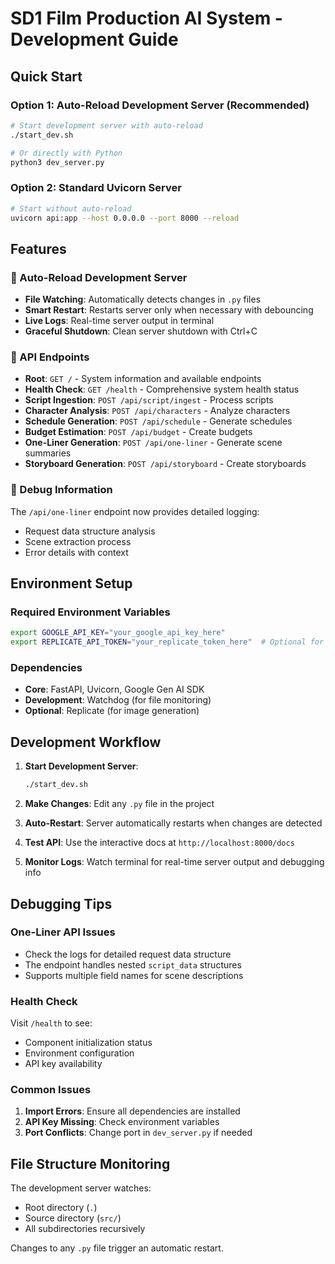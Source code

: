 # SD1 Film Production AI System - Development Guide

## Quick Start

### Option 1: Auto-Reload Development Server (Recommended)
```bash
# Start development server with auto-reload
./start_dev.sh

# Or directly with Python
python3 dev_server.py
```

### Option 2: Standard Uvicorn Server
```bash
# Start without auto-reload
uvicorn api:app --host 0.0.0.0 --port 8000 --reload
```

## Features

### 🔄 Auto-Reload Development Server
- **File Watching**: Automatically detects changes in `.py` files
- **Smart Restart**: Restarts server only when necessary with debouncing
- **Live Logs**: Real-time server output in terminal
- **Graceful Shutdown**: Clean server shutdown with Ctrl+C

### 📡 API Endpoints
- **Root**: `GET /` - System information and available endpoints
- **Health Check**: `GET /health` - Comprehensive system health status
- **Script Ingestion**: `POST /api/script/ingest` - Process scripts
- **Character Analysis**: `POST /api/characters` - Analyze characters
- **Schedule Generation**: `POST /api/schedule` - Generate schedules
- **Budget Estimation**: `POST /api/budget` - Create budgets
- **One-Liner Generation**: `POST /api/one-liner` - Generate scene summaries
- **Storyboard Generation**: `POST /api/storyboard` - Create storyboards

### 🐛 Debug Information
The `/api/one-liner` endpoint now provides detailed logging:
- Request data structure analysis
- Scene extraction process
- Error details with context

## Environment Setup

### Required Environment Variables
```bash
export GOOGLE_API_KEY="your_google_api_key_here"
export REPLICATE_API_TOKEN="your_replicate_token_here"  # Optional for storyboards
```

### Dependencies
- **Core**: FastAPI, Uvicorn, Google Gen AI SDK
- **Development**: Watchdog (for file monitoring)
- **Optional**: Replicate (for image generation)

## Development Workflow

1. **Start Development Server**:
   ```bash
   ./start_dev.sh
   ```

2. **Make Changes**: Edit any `.py` file in the project

3. **Auto-Restart**: Server automatically restarts when changes are detected

4. **Test API**: Use the interactive docs at `http://localhost:8000/docs`

5. **Monitor Logs**: Watch terminal for real-time server output and debugging info

## Debugging Tips

### One-Liner API Issues
- Check the logs for detailed request data structure
- The endpoint handles nested `script_data` structures
- Supports multiple field names for scene descriptions

### Health Check
Visit `/health` to see:
- Component initialization status
- Environment configuration
- API key availability

### Common Issues
1. **Import Errors**: Ensure all dependencies are installed
2. **API Key Missing**: Check environment variables
3. **Port Conflicts**: Change port in `dev_server.py` if needed

## File Structure Monitoring
The development server watches:
- Root directory (`.`)
- Source directory (`src/`)
- All subdirectories recursively

Changes to any `.py` file trigger an automatic restart.